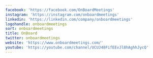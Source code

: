 ```yaml
---
facebook: 'https://facebook.com/OnBoardMeetings'
instagram: 'https://instagram.com/onboardmeetings'
linkedin: 'https://linkedin.com/company/onboardmeetings'
logohandle: onboardmeetings
sort: onboardmeetings
title: OnBoard
twitter: onboardmeetings
website: 'https://www.onboardmeetings.com/'
youtube: 'https://youtube.com/channel/UCUJ48FifEEvJl8hAghhJycQ'
---
```

